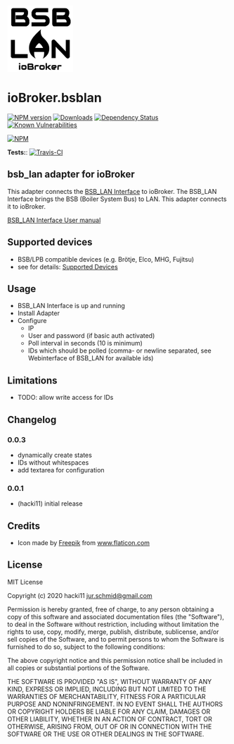 ![Logo](admin/bsblan.png)
# ioBroker.bsblan

[![NPM version](http://img.shields.io/npm/v/iobroker.bsblan.svg)](https://www.npmjs.com/package/iobroker.bsblan)
[![Downloads](https://img.shields.io/npm/dm/iobroker.bsblan.svg)](https://www.npmjs.com/package/iobroker.bsblan)
[![Dependency Status](https://img.shields.io/david/hacki11/iobroker.bsblan.svg)](https://david-dm.org/hacki11/iobroker.bsblan)
[![Known Vulnerabilities](https://snyk.io/test/github/hacki11/ioBroker.bsblan/badge.svg)](https://snyk.io/test/github/hacki11/ioBroker.bsblan)

[![NPM](https://nodei.co/npm/iobroker.bsblan.png?downloads=true)](https://nodei.co/npm/iobroker.bsblan/)

**Tests:**: [![Travis-CI](http://img.shields.io/travis/hacki11/ioBroker.bsblan/master.svg)](https://travis-ci.org/hacki11/ioBroker.bsblan)

## bsb_lan adapter for ioBroker

This adapter connects the [BSB_LAN Interface](https://github.com/fredlcore/bsb_lan) to ioBroker.
The BSB_LAN Interface brings the BSB (Boiler System Bus) to LAN. This adapter connects it to ioBroker.

[BSB_LAN Interface User manual](https://github.com/1coderookie/BSB-LPB-LAN)

## Supported devices
- BSB/LPB compatible devices (e.g. Brötje, Elco, MHG, Fujitsu)
- see for details: [Supported Devices](https://github.com/1coderookie/BSB-LPB-LAN)

## Usage
- BSB_LAN Interface is up and running
- Install Adapter
- Configure 
    - IP
    - User and password (if basic auth activated)
    - Poll interval in seconds (10 is minimum)
    - IDs which should be polled (comma- or newline separated, see Webinterface of BSB_LAN for available ids)

## Limitations
- TODO: allow write access for IDs

## Changelog
### 0.0.3
* dynamically create states
* IDs without whitespaces
* add textarea for configuration

### 0.0.1
* (hacki11) initial release

## Credits
- Icon made by [Freepik](https://www.freepik.com/home) from www.flaticon.com

## License
MIT License

Copyright (c) 2020 hacki11 <jur.schmid@gmail.com>

Permission is hereby granted, free of charge, to any person obtaining a copy
of this software and associated documentation files (the "Software"), to deal
in the Software without restriction, including without limitation the rights
to use, copy, modify, merge, publish, distribute, sublicense, and/or sell
copies of the Software, and to permit persons to whom the Software is
furnished to do so, subject to the following conditions:

The above copyright notice and this permission notice shall be included in all
copies or substantial portions of the Software.

THE SOFTWARE IS PROVIDED "AS IS", WITHOUT WARRANTY OF ANY KIND, EXPRESS OR
IMPLIED, INCLUDING BUT NOT LIMITED TO THE WARRANTIES OF MERCHANTABILITY,
FITNESS FOR A PARTICULAR PURPOSE AND NONINFRINGEMENT. IN NO EVENT SHALL THE
AUTHORS OR COPYRIGHT HOLDERS BE LIABLE FOR ANY CLAIM, DAMAGES OR OTHER
LIABILITY, WHETHER IN AN ACTION OF CONTRACT, TORT OR OTHERWISE, ARISING FROM,
OUT OF OR IN CONNECTION WITH THE SOFTWARE OR THE USE OR OTHER DEALINGS IN THE
SOFTWARE.
